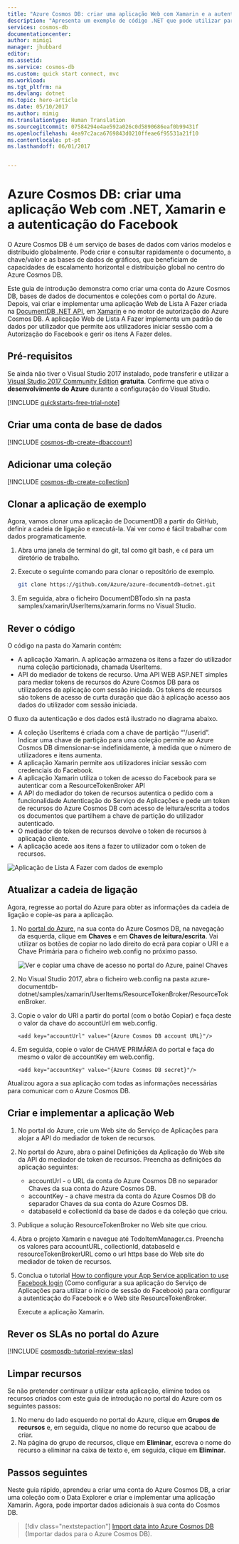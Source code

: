 ```yaml
---
title: "Azure Cosmos DB: criar uma aplicação Web com Xamarin e a autenticação do Facebook | Microsoft Docs"
description: "Apresenta um exemplo de código .NET que pode utilizar para ligar e consultar o Azure Cosmos DB"
services: cosmos-db
documentationcenter: 
author: mimig1
manager: jhubbard
editor: 
ms.assetid: 
ms.service: cosmos-db
ms.custom: quick start connect, mvc
ms.workload: 
ms.tgt_pltfrm: na
ms.devlang: dotnet
ms.topic: hero-article
ms.date: 05/10/2017
ms.author: mimig
ms.translationtype: Human Translation
ms.sourcegitcommit: 07584294e4ae592a026c0d5890686eaf0b99431f
ms.openlocfilehash: 4ea97c2aca6769843d0210ffeae6f95531a21f10
ms.contentlocale: pt-pt
ms.lasthandoff: 06/01/2017


---
```

# <a name="azure-cosmos-db-build-a-web-app-with-net-xamarin-and-facebook-authentication"></a>Azure Cosmos DB: criar uma aplicação Web com .NET, Xamarin e a autenticação do Facebook

O Azure Cosmos DB é um serviço de bases de dados com vários modelos e distribuído globalmente. Pode criar e consultar rapidamente o documento, a chave/valor e as bases de dados de gráficos, que beneficiam de capacidades de escalamento horizontal e distribuição global no centro do Azure Cosmos DB. 

Este guia de introdução demonstra como criar uma conta do Azure Cosmos DB, bases de dados de documentos e coleções com o portal do Azure. Depois, vai criar e implementar uma aplicação Web de Lista A Fazer criada na [DocumentDB .NET API](documentdb-sdk-dotnet.md), em [Xamarin](https://www.xamarin.com/) e no motor de autorização do Azure Cosmos DB. A aplicação Web de Lista A Fazer implementa um padrão de dados por utilizador que permite aos utilizadores iniciar sessão com a Autorização do Facebook e gerir os itens A Fazer deles.

## <a name="prerequisites"></a>Pré-requisitos

Se ainda não tiver o Visual Studio 2017 instalado, pode transferir e utilizar a [Visual Studio 2017 Community Edition](https://www.visualstudio.com/downloads/) **gratuita**. Confirme que ativa o **desenvolvimento do Azure** durante a configuração do Visual Studio.

[!INCLUDE [quickstarts-free-trial-note](../../includes/quickstarts-free-trial-note.md)]

## <a name="create-a-database-account"></a>Criar uma conta de base de dados

[!INCLUDE [cosmos-db-create-dbaccount](../../includes/cosmos-db-create-dbaccount.md)]

## <a name="add-a-collection"></a>Adicionar uma coleção

[!INCLUDE [cosmos-db-create-collection](../../includes/cosmos-db-create-collection.md)]

## <a name="clone-the-sample-application"></a>Clonar a aplicação de exemplo

Agora, vamos clonar uma aplicação de DocumentDB a partir do GitHub, definir a cadeia de ligação e executá-la. Vai ver como é fácil trabalhar com dados programaticamente. 

1. Abra uma janela de terminal do git, tal como git bash, e `cd` para um diretório de trabalho.  

2. Execute o seguinte comando para clonar o repositório de exemplo. 

    ```bash
    git clone https://github.com/Azure/azure-documentdb-dotnet.git
    ```

3. Em seguida, abra o ficheiro DocumentDBTodo.sln na pasta samples/xamarin/UserItems/xamarin.forms no Visual Studio. 

## <a name="review-the-code"></a>Rever o código

O código na pasta do Xamarin contém:

* A aplicação Xamarin. A aplicação armazena os itens a fazer do utilizador numa coleção particionada, chamada UserItems.
* API do mediador de tokens de recurso. Uma API WEB ASP.NET simples para mediar tokens de recursos do Azure Cosmos DB para os utilizadores da aplicação com sessão iniciada. Os tokens de recursos são tokens de acesso de curta duração que dão à aplicação acesso aos dados do utilizador com sessão iniciada.

O fluxo da autenticação e dos dados está ilustrado no diagrama abaixo.

* A coleção UserItems é criada com a chave de partição “'/userid”. Indicar uma chave de partição para uma coleção permite ao Azure Cosmos DB dimensionar-se indefinidamente, à medida que o número de utilizadores e itens aumenta.
* A aplicação Xamarin permite aos utilizadores iniciar sessão com credenciais do Facebook.
* A aplicação Xamarin utiliza o token de acesso do Facebook para se autenticar com a ResourceTokenBroker API
* A API do mediador do token de recursos autentica o pedido com a funcionalidade Autenticação do Serviço de Aplicações e pede um token de recursos do Azure Cosmos DB com acesso de leitura/escrita a todos os documentos que partilhem a chave de partição do utilizador autenticado.
* O mediador do token de recursos devolve o token de recursos à aplicação cliente.
* A aplicação acede aos itens a fazer to utilizador com o token de recursos.

![Aplicação de Lista A Fazer com dados de exemplo](./media/create-documentdb-xamarin-dotnet/tokenbroker.png)
    
## <a name="update-your-connection-string"></a>Atualizar a cadeia de ligação

Agora, regresse ao portal do Azure para obter as informações da cadeia de ligação e copie-as para a aplicação.

1. No [portal do Azure](http://portal.azure.com/), na sua conta do Azure Cosmos DB, na navegação da esquerda, clique em **Chaves** e em **Chaves de leitura/escrita**. Vai utilizar os botões de copiar no lado direito do ecrã para copiar o URI e a Chave Primária para o ficheiro web.config no próximo passo.

    ![Ver e copiar uma chave de acesso no portal do Azure, painel Chaves](./media/create-documentdb-xamarin-dotnet/keys.png)

2. No Visual Studio 2017, abra o ficheiro web.config na pasta azure-documentdb-dotnet/samples/xamarin/UserItems/ResourceTokenBroker/ResourceTokenBroker. 

3. Copie o valor do URI a partir do portal (com o botão Copiar) e faça deste o valor da chave do accountUrl em web.config. 

    `<add key="accountUrl" value="{Azure Cosmos DB account URL}"/>`

4. Em seguida, copie o valor de CHAVE PRIMÁRIA do portal e faça do mesmo o valor de accountKey em web.config. 

    `<add key="accountKey" value="{Azure Cosmos DB secret}"/>`

Atualizou agora a sua aplicação com todas as informações necessárias para comunicar com o Azure Cosmos DB. 

## <a name="build-and-deploy-the-web-app"></a>Criar e implementar a aplicação Web

1. No portal do Azure, crie um Web site do Serviço de Aplicações para alojar a API do mediador de token de recursos.
2. No portal do Azure, abra o painel Definições da Aplicação do Web site da API do mediador de token de recursos. Preencha as definições da aplicação seguintes:

    * accountUrl - o URL da conta do Azure Cosmos DB no separador Chaves da sua conta do Azure Cosmos DB.
    * accountKey - a chave mestra da conta do Azure Cosmos DB do separador Chaves da sua conta do Azure Cosmos DB.
    * databaseId e collectionId da base de dados e da coleção que criou.

3. Publique a solução ResourceTokenBroker no Web site que criou.

4. Abra o projeto Xamarin e navegue até TodoItemManager.cs. Preencha os valores para accountURL, collectionId, databaseId e resourceTokenBrokerURL como o url https base do Web site do mediador de token de recursos.

5. Conclua o tutorial [How to configure your App Service application to use Facebook login](../app-service-mobile/app-service-mobile-how-to-configure-facebook-authentication.md) (Como configurar a sua aplicação do Serviço de Aplicações para utilizar o início de sessão do Facebook) para configurar a autenticação do Facebook e o Web site ResourceTokenBroker.

    Execute a aplicação Xamarin.

## <a name="review-slas-in-the-azure-portal"></a>Rever os SLAs no portal do Azure

[!INCLUDE [cosmosdb-tutorial-review-slas](../../includes/cosmos-db-tutorial-review-slas.md)]

## <a name="clean-up-resources"></a>Limpar recursos

Se não pretender continuar a utilizar esta aplicação, elimine todos os recursos criados com este guia de introdução no portal do Azure com os seguintes passos: 

1. No menu do lado esquerdo no portal do Azure, clique em **Grupos de recursos** e, em seguida, clique no nome do recurso que acabou de criar. 
2. Na página do grupo de recursos, clique em **Eliminar**, escreva o nome do recurso a eliminar na caixa de texto e, em seguida, clique em **Eliminar**.

## <a name="next-steps"></a>Passos seguintes

Neste guia rápido, aprendeu a criar uma conta do Azure Cosmos DB, a criar uma coleção com o Data Explorer e criar e implementar uma aplicação Xamarin. Agora, pode importar dados adicionais à sua conta do Cosmos DB. 

> [!div class="nextstepaction"]
> [Import data into Azure Cosmos DB](import-data.md) (Importar dados para o Azure Cosmos DB).

